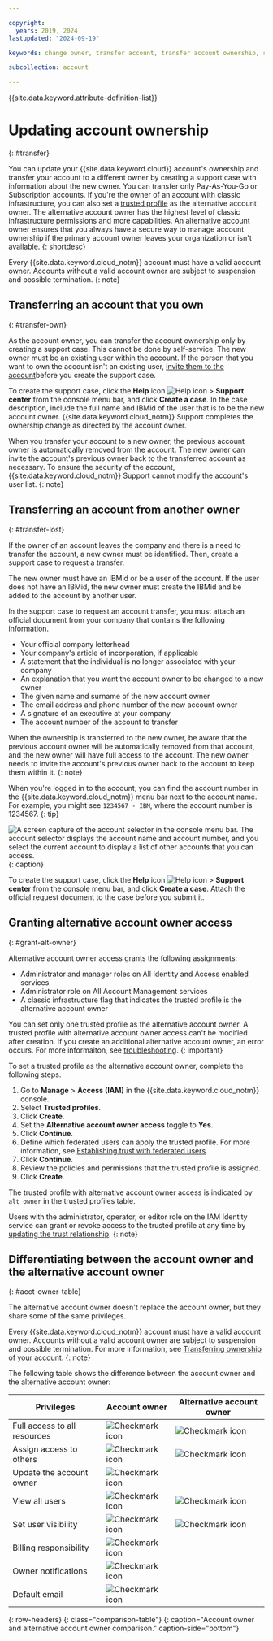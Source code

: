 ```yaml
---

copyright:
  years: 2019, 2024
lastupdated: "2024-09-19"

keywords: change owner, transfer account, transfer account ownership, switch owner, transfer owner, classic infrastructure, account owner, second account owner, two account owners, alternative account owner, trusted profile

subcollection: account

---
```


{{site.data.keyword.attribute-definition-list}}

# Updating account ownership
{: #transfer}

You can update your {{site.data.keyword.cloud}} account's ownership and transfer your account to a different owner by creating a support case with information about the new owner. You can transfer only Pay-As-You-Go or Subscription accounts. If you're the owner of an account with classic infrastructure, you can also set a [trusted profile](/docs/account?topic=account-create-trusted-profile) as the alternative account owner. The alternative account owner has the highest level of classic infrastructure permissions and more capabilities. An alternative account owner ensures that you always have a secure way to manage account ownership if the primary account owner leaves your organization or isn't available.
{: shortdesc}

Every {{site.data.keyword.cloud_notm}} account must have a valid account owner. Accounts without a valid account owner are subject to suspension and possible termination.
{: note}

## Transferring an account that you own
{: #transfer-own}

As the account owner, you can transfer the account ownership only by creating a support case. This cannot be done by self-service.  The new owner must be an existing user within the account. If the person that you want to own the account isn't an existing user, [invite them to the account](/docs/account?topic=account-iamuserinv)before you create the support case.

To create the support case, click the **Help** icon ![Help icon](../icons/help.svg "Help") > **Support center** from the console menu bar, and click **Create a case**. In the case description, include the full name and IBMid of the user that is to be the new account owner. {{site.data.keyword.cloud_notm}} Support completes the ownership change as directed by the account owner.

When you transfer your account to a new owner, the previous account owner is automatically removed from the account. The new owner can invite the account's previous owner back to the transferred account as necessary. To ensure the security of the account, {{site.data.keyword.cloud_notm}} Support cannot modify the account's user list.
{: note}

## Transferring an account from another owner
{: #transfer-lost}

If the owner of an account leaves the company and there is a need to transfer the account, a new owner must be identified. Then, create a support case to request a transfer.

The new owner must have an IBMid or be a user of the account. If the user does not have an IBMid, the new owner must create the IBMid and be added to the account by another user.

In the support case to request an account transfer, you must attach an official document from your company that contains the following information.
- Your official company letterhead
- Your company's article of incorporation, if applicable
- A statement that the individual is no longer associated with your company
- An explanation that you want the account owner to be changed to a new owner
- The given name and surname of the new account owner
- The email address and phone number of the new account owner
- A signature of an executive at your company
- The account number of the account to transfer

When the ownership is transferred to the new owner, be aware that the previous account owner will be automatically removed from that account, and the new owner will have full access to the account. The new owner needs to invite the account's previous owner back to the account to keep them within it.
{: note}

   When you're logged in to the account, you can find the account number in the {{site.data.keyword.cloud_notm}} menu bar next to the account name. For example, you might see `1234567 - IBM`, where the account number is 1234567.
   {: tip}

   ![A screen capture of the account selector in the console menu bar. The account selector displays the account name and account number, and you select the current account to display a list of other accounts that you can access.](images/account-faq.svg "The account selector displays the account name and account number, and you select the current account to display a list of other accounts that you can access."){: caption}
   
To create the support case, click the **Help** icon ![Help icon](../icons/help.svg "Help") > **Support center** from the console menu bar, and click **Create a case**. Attach the official request document to the case before you submit it.

## Granting alternative account owner access
{: #grant-alt-owner}

Alternative account owner access grants the following assignments:
- Administrator and manager roles on All Identity and Access enabled services
- Administrator role on All Account Management services
- A classic infrastructure flag that indicates the trusted profile is the alternative account owner

You can set only one trusted profile as the alternative account owner. A trusted profile with alternative account owner access can't be modified after creation. If you create an additional alternative account owner, an error occurs. For more informaiton, see [troubleshooting](/docs/account?topic=account-ts_alt-owner).
{: important}

To set a trusted profile as the alternative account owner, complete the following steps.

1. Go to **Manage** > **Access (IAM)** in the {{site.data.keyword.cloud_notm}} console.
1. Select **Trusted profiles**.
1. Click **Create**.
1. Set the **Alternative account owner access** toggle to **Yes**.
1. Click **Continue**.
1. Define which federated users can apply the trusted profile. For more information, see [Establishing trust with federated users](/docs/account?topic=account-create-trusted-profile&interface=ui#create-profile-federated-ui).
1. Click **Continue**.
1. Review the policies and permissions that the trusted profile is assigned.
1. Click **Create**.

The trusted profile with alternative account owner access is indicated by `alt owner` in the trusted profiles table.

Users with the administrator, operator, or editor role on the IAM Identity service can grant or revoke access to the trusted profile at any time by [updating the trust relationship](/docs/account?topic=account-trusted-profile-update&interface=ui#trust).
{: note}

## Differentiating between the account owner and the alternative account owner
{: #acct-owner-table}

The alternative account owner doesn't replace the account owner, but they share some of the same privileges.

Every {{site.data.keyword.cloud_notm}} account must have a valid account owner. Accounts without a valid account owner are subject to suspension and possible termination. For more information, see [Transferring ownership of your account](/docs/account?topic=account-transfer&interface=ui).
{: note}

The following table shows the difference between the account owner and the alternative account owner:

| Privileges | Account owner       | Alternative account owner |
|---------------------|---------------------------|------|
| Full access to all resources |![Checkmark icon](../icons/checkmark-icon.svg) | ![Checkmark icon](../icons/checkmark-icon.svg)|
| Assign access to others | ![Checkmark icon](../icons/checkmark-icon.svg) | ![Checkmark icon](../icons/checkmark-icon.svg)|
| Update the account owner | ![Checkmark icon](../icons/checkmark-icon.svg) |  |
| View all users | ![Checkmark icon](../icons/checkmark-icon.svg) | ![Checkmark icon](../icons/checkmark-icon.svg)|
| Set user visibility | ![Checkmark icon](../icons/checkmark-icon.svg) | ![Checkmark icon](../icons/checkmark-icon.svg)|
| Billing responsibility | ![Checkmark icon](../icons/checkmark-icon.svg) |  |
| Owner notifications | ![Checkmark icon](../icons/checkmark-icon.svg) |  |
| Default email | ![Checkmark icon](../icons/checkmark-icon.svg) |  |
{: row-headers}
{: class="comparison-table"}
{: caption="Account owner and alternative account owner comparison." caption-side="bottom"}
